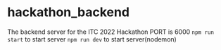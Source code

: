 # hackathon_backend

The backend server for the ITC 2022 Hackathon
PORT is 6000
`npm run start` to start server
`npm run dev` to start server(nodemon)
